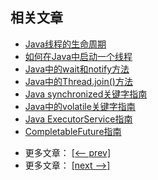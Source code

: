 ## 相关文章

+ [Java线程的生命周期](http://tu-yucheng.github.io/java-concurrency/2023/06/07/java-thread-lifecycle.html)
+ [如何在Java中启动一个线程](http://tu-yucheng.github.io/java-concurrency/2023/06/07/java-start-thread.html)
+ [Java中的wait和notify方法](http://tu-yucheng.github.io/java-concurrency/2023/06/07/java-wait-notify.html)
+ [Java中的Thread.join()方法](http://tu-yucheng.github.io/java-concurrency/2023/06/07/java-thread-join.html)
+ [Java synchronized关键字指南](http://tu-yucheng.github.io/java-concurrency/2023/06/07/java-synchronized.html)
+ [Java中的volatile关键字指南](http://tu-yucheng.github.io/java-concurrency/2023/06/07/java-volatile.html)
+ [Java ExecutorService指南](http://tu-yucheng.github.io/java-concurrency/2023/06/07/java-executor-service-tutorial.html)
+ [CompletableFuture指南](http://tu-yucheng.github.io/java-concurrency/2023/06/07/java-completablefuture.html)

- 更多文章： [[<-- prev]](../java-concurrency-2/README.md)
- 更多文章： [[next -->]](../java-concurrency-basic-1/README.md)